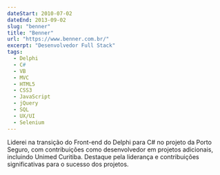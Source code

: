 ```yaml
---
dateStart: 2010-07-02
dateEnd: 2013-09-02
slug: "benner"
title: "Benner"
url: "https://www.benner.com.br/"
excerpt: "Desenvolvedor Full Stack"
tags:
  - Delphi
  - C#
  - VB
  - MVC
  - HTML5
  - CSS3
  - JavaScript
  - jQuery
  - SQL
  - UX/UI
  - Selenium
---
```


Liderei na transição do Front-end do Delphi para C# no projeto da Porto Seguro, com contribuições como desenvolvedor em projetos adicionais, incluindo Unimed Curitiba. Destaque pela liderança e contribuições significativas para o sucesso dos projetos.
